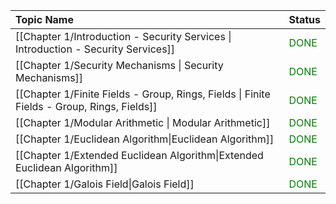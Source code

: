 
| Topic Name                                                                                 | Status                                |
| :----------------------------------------------------------------------------------------- | ------------------------------------- |
| [[Chapter 1/Introduction - Security Services \| Introduction - Security Services]]         | <font style="color:green">DONE</font> |
| [[Chapter 1/Security Mechanisms \| Security Mechanisms]]                                   | <font style="color:green">DONE</font> |
| [[Chapter 1/Finite Fields - Group, Rings, Fields \| Finite Fields - Group, Rings, Fields]] | <font style="color:green">DONE</font> |
| [[Chapter 1/Modular Arithmetic \| Modular Arithmetic]]                                     | <font style="color:green">DONE</font> |
| [[Chapter 1/Euclidean Algorithm\|Euclidean Algorithm]]                                     | <font style="color:green">DONE</font> |
| [[Chapter 1/Extended Euclidean Algorithm\|Extended Euclidean Algorithm]]                   | <font style="color:green">DONE</font> |
| [[Chapter 1/Galois Field\|Galois Field]]                                                   | <font style="color:green">DONE</font> |
